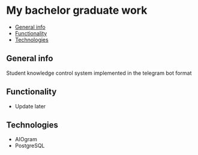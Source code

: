 # My bachelor graduate work

* [General info](#general-info)
* [Functionality](#functionality)
* [Technologies](#technologies)

## General info

Student knowledge control system implemented in the telegram bot format


## Functionality

* Update later

## Technologies

* AIOgram
* PostgreSQL